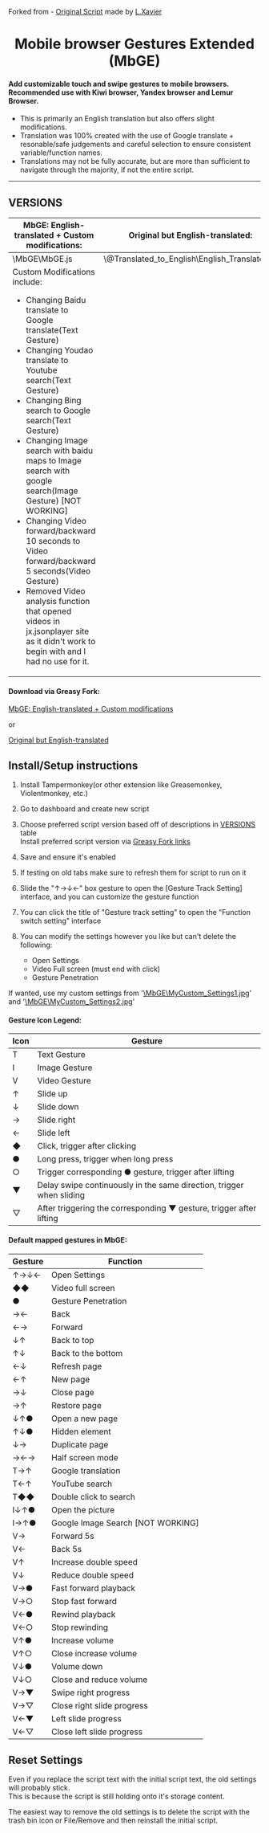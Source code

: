 Forked from - [Original Script](https://greasyfork.org/en/scripts/375806-%E6%89%8B%E6%9C%BA%E6%B5%8F%E8%A7%88%E5%99%A8%E8%A7%A6%E6%91%B8%E6%89%8B%E5%8A%BF) made by [L.Xavier](https://greasyfork.org/en/users/128493-l-xavier)

<h1 align="center">
Mobile browser Gestures Extended (MbGE)
</h1>


<h4>
Add customizable touch and swipe gestures to mobile browsers. Recommended use with Kiwi browser, Yandex browser and Lemur Browser.
</h4>

- This is primarily an English translation but also offers slight modifications. 
- Translation was 100% created with the use of Google translate + resonable/safe judgements and careful selection to ensure consistent variable/function names.
- Translations may not be fully accurate, but are more than sufficient to navigate through the majority, if not the entire script.
***
<h2>
VERSIONS
</h2>

<table>
<thead>
  <tr>
    <th>MbGE: English-translated + Custom modifications:</th>
    <th>Original but English-translated:</th>
    <th>Original script:</th>
  </tr>
</thead>
<tbody>
  <tr>
    <td>\MbGE\MbGE.js</td>
    <td>\@Translated_to_English\English_Translated.js</td>
    <td>\@Original\Original.js</td>
  </tr>
  <tr>
    <td>Custom Modifications include:
      <ul>
        <li>Changing Baidu translate to Google translate(Text Gesture)</li>
        <li>Changing Youdao translate to Youtube search(Text Gesture)</li>
        <li>Changing Bing search to Google search(Text Gesture)</li>
        <li>Changing Image search with baidu maps to Image search with google search(Image Gesture) [NOT WORKING]</li>
        <li>Changing Video forward/backward 10 seconds to Video forward/backward 5 seconds(Video Gesture)</li>
        <li>Removed Video analysis function that opened videos in jx.jsonplayer site as it didn't work to begin with and I had no use for it.</li>
      </ul>
    </td>
    <td></td>
    <td></td>
  </tr>
</tbody>
</table>

<h4>
Download via Greasy Fork:
</h4>

[MbGE: English-translated + Custom modifications](https://greasyfork.org/en/scripts/466269-mobile-browser-gestures-extended-mbge)  

or  

[Original but English-translated](https://greasyfork.org/en/scripts/466268-mobile-browser-touch-gestures-english-translated)  


<h2>
Install/Setup instructions
</h2>

1. Install Tampermonkey(or other extension like Greasemonkey, Violentmonkey, etc.)  
2. Go to dashboard and create new script  
3. Choose preferred script version based off of descriptions in [VERSIONS](https://github.com/Crunchbits/Mobile-browser-Gestures-Extended-MbGE#versions) table  
Install preferred script version via [Greasy Fork links](https://github.com/Crunchbits/Mobile-browser-Gestures-Extended-MbGE#download-via-greasy-fork)   

4. Save and ensure it's enabled  
5. If testing on old tabs make sure to refresh them for script to run on it  

6. Slide the "↑→↓←" box gesture to open the [Gesture Track Setting] interface, and you can customize the gesture function  
7. You can click the title of "Gesture track setting" to open the "Function switch setting" interface  
8. You can modify the settings however you like but can't delete the following:
    - Open Settings  
    - Video Full screen (must end with click)  
    - Gesture Penetration  

If wanted, use my custom settings from '[\MbGE\MyCustom_Settings1.jpg](https://github.com/Crunchbits/Mobile-browser-Gestures-Extended-MbGE/blob/main/MbGE/MyCustom_Settings1.jpg)' and '[\MbGE\MyCustom_Settings2.jpg](https://github.com/Crunchbits/Mobile-browser-Gestures-Extended-MbGE/blob/main/MbGE/MyCustom_Settings2.jpg)'

<h4>
Gesture Icon Legend:
</h4>


<table>
<thead>
  <tr>
    <th>Icon</th>
    <th>Gesture</th>
  </tr>
</thead>
<tbody>
  <tr>
    <td>T</td>
    <td>Text Gesture</td>
  </tr>
  <tr>
    <td>I</td>
    <td>Image Gesture</td>
  </tr>
  <tr>
    <td>V</td>
    <td>Video Gesture</td>
  </tr>
  <tr>
    <td>↑</td>
    <td>Slide up</td>
  </tr>
  <tr>
    <td>↓</td>
    <td>Slide down</td>
  </tr>
  <tr>
    <td>→</td>
    <td>Slide right</td>
  </tr>
  <tr>
    <td>←</td>
    <td>Slide left</td>
  </tr>
  <tr>
    <td>◆</td>
    <td> Click, trigger after clicking</td>
  </tr>
  <tr>
    <td>●</td>
    <td>Long press, trigger when long press</td>
  </tr>
  <tr>
    <td>○</td>
    <td>Trigger corresponding ● gesture, trigger after lifting</td>
  </tr>
  <tr>
    <td>▼</td>
    <td>Delay swipe continuously in the same direction, trigger when sliding</td>
  </tr>
  <tr>
    <td>▽</td>
    <td>After triggering the corresponding ▼ gesture, trigger after lifting</td>
  </tr>
</tbody>
</table>

<h4>
Default mapped gestures in MbGE:
</h4>

<table>
<thead>
  <tr>
    <th>Gesture</th>
    <th>Function</th>
  </tr>
</thead>
<tbody>
  <tr>
    <td>↑→↓←</td>
    <td>Open Settings</td>
  </tr>
  <tr>
    <td>◆◆</td>
    <td>Video full screen</td>
  </tr>
  <tr>
    <td>●</td>
    <td>Gesture Penetration</td>
  </tr>
  <tr>
    <td>→←</td>
    <td>Back</td>
  </tr>
  <tr>
    <td>←→</td>
    <td>Forward</td>
  </tr>
  <tr>
    <td>↓↑</td>
    <td>Back to top</td>
  </tr>
  <tr>
    <td>↑↓</td>
    <td>Back to the bottom</td>
  </tr>
  <tr>
    <td>←↓</td>
    <td>Refresh page</td>
  </tr>
  <tr>
    <td>←↑</td>
    <td>New page</td>
  </tr>
  <tr>
    <td>→↓</td>
    <td>Close page</td>
  </tr>
  <tr>
    <td>→↑</td>
    <td>Restore page</td>
  </tr>
  <tr>
    <td>↓↑●</td>
    <td>Open a new page</td>
  </tr>
  <tr>
    <td>↑↓●</td>
    <td>Hidden element</td>
  </tr>
  <tr>
    <td>↓→</td>
    <td>Duplicate page</td>
  </tr>
  <tr>
    <td>→←→</td>
    <td>Half screen mode</td>
  </tr>
  <tr>
    <td>T→↑</td>
    <td>Google translation</td>
  </tr>
  <tr>
    <td>T←↑</td>
    <td>YouTube search</td>
  </tr>
  <tr>
    <td>T◆◆</td>
    <td>Double click to search</td>
  </tr>
  <tr>
    <td>I↓↑●</td>
    <td>Open the picture</td>
  </tr>
  <tr>
    <td>I→↑●</td>
    <td>Google Image Search [NOT WORKING]</td>
  </tr>
  <tr>
    <td>V→</td>
    <td>Forward 5s</td>
  </tr>
  <tr>
    <td>V←</td>
    <td>Back 5s</td>
  </tr>
  <tr>
    <td>V↑</td>
    <td>Increase double speed</td>
  </tr>
  <tr>
    <td>V↓</td>
    <td>Reduce double speed</td>
  </tr>
  <tr>
    <td>V→●</td>
    <td>Fast forward playback</td>
  </tr>
  <tr>
    <td>V→○</td>
    <td>Stop fast forward</td>
  </tr>
  <tr>
    <td>V←●</td>
    <td>Rewind playback</td>
  </tr>
  <tr>
    <td>V←○</td>
    <td>Stop rewinding</td>
  </tr>
  <tr>
    <td>V↑●</td>
    <td>Increase volume</td>
  </tr>
  <tr>
    <td>V↑○</td>
    <td>Close increase volume</td>
  </tr>
  <tr>
    <td>V↓●</td>
    <td>Volume down</td>
  </tr>
  <tr>
    <td>V↓○</td>
    <td>Close and reduce volume</td>
  </tr>
  <tr>
    <td>V→▼</td>
    <td>Swipe right progress</td>
  </tr>
  <tr>
    <td>V→▽</td>
    <td>Close right slide progress</td>
  </tr>
  <tr>
    <td>V←▼</td>
    <td>Left slide progress</td>
  </tr>
  <tr>
    <td>V←▽</td>
    <td>Close left slide progress</td>
  </tr>
</tbody>
</table>

<h2>
Reset Settings
</h2>

Even if you replace the script text with the initial script text, the old settings will probably stick.  
This is because the script is still holding onto it's storage content.  

The easiest way to remove the old settings is to delete the script with the trash bin icon or File/Remove and then reinstall the initial script.  

